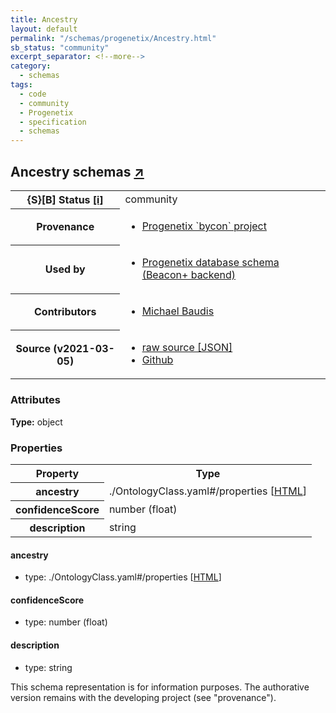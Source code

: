 ```yaml
---
title: Ancestry
layout: default
permalink: "/schemas/progenetix/Ancestry.html"
sb_status: "community"
excerpt_separator: <!--more-->
category:
  - schemas
tags:
  - code
  - community
  - Progenetix
  - specification
  - schemas
---
```


<div id="schema-header-title">
  <h2>Ancestry <span id="schema-header-title-project">schemas <a href="https://github.com/progenetix/schemas" target="_BLANK">&nearr;</a></span> </h2>
</div>

<table id="schema-header-table">
  <tr>
    <th>{S}[B] Status <a href="https://schemablocks.org/about/sb-status-levels.html">[i]</a></th>
    <td><div id="schema-header-status">community</div></td>
  </tr>

  <tr>
    <th>Provenance</th>
    <td>
      <ul>
<li><a href="https://github.com/progenetix/bycon/">Progenetix `bycon` project</a></li>
      </ul>
    </td>
  </tr>
  <tr>
    <th>Used by</th>
    <td>
      <ul>
<li><a href="https://github.com/progenetix/schemas/">Progenetix database schema (Beacon+ backend)</a></li>
      </ul>
    </td>
  </tr>

<!--more-->

  <tr>
    <th>Contributors</th>
    <td>
      <ul>
<li><a href="https://orcid.org/0000-0002-9903-4248">Michael Baudis</a></li>
      </ul>
    </td>
  </tr>
  <tr>
    <th>Source (v2021-03-05)</th>
    <td>
      <ul>
        <li><a href="current/Ancestry.json" target="_BLANK">raw source [JSON]</a></li>
        <li><a href="https://github.com/progenetix/schemas/blob/master/schemas/Ancestry.yaml" target="_BLANK">Github</a></li>
      </ul>
    </td>
  </tr>
</table>

<div id="schema-attributes-title">
  <h3>Attributes</h3>
</div>

  
__Type:__ object
### Properties

<table id="schema-properties-table">
  <tr>
    <th>Property</th>
    <th>Type</th>
  </tr>
  <tr>
    <th>ancestry</th>
    <td>./OntologyClass.yaml#/properties [<a href="./OntologyClass.html">HTML</a>]</td>
  </tr>
  <tr>
    <th>confidenceScore</th>
    <td>number (float)</td>
  </tr>
  <tr>
    <th>description</th>
    <td>string</td>
  </tr>

</table>


#### ancestry

* type: ./OntologyClass.yaml#/properties [<a href="./OntologyClass.html">HTML</a>]




#### confidenceScore

* type: number (float)




#### description

* type: string



<div id="schema-footer">
This schema representation is for information purposes. The authorative 
version remains with the developing project (see "provenance").
</div>



